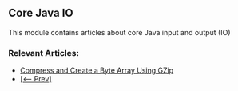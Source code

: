 ## Core Java IO

This module contains articles about core Java input and output (IO)

### Relevant Articles: 
- [Compress and Create a Byte Array Using GZip](https://www.baeldung.com/java-gzip-compress-create-byte-array)
- [[<-- Prev]](/core-java-modules/core-java-io-5)

